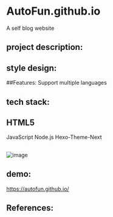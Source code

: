 # AutoFun.github.io
A self blog website

## project description:

## style design:

##Features:
Support multiple languages

## tech stack:
HTML5  
---
JavaScript 
Node.js
Hexo-Theme-Next


##
![image](https://user-images.githubusercontent.com/42330996/210159806-ed33fba2-635c-4d8b-8bb1-3ec3e7323aa0.png)

## demo:

https://autofun.github.io/

## References:
